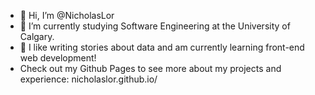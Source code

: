 - 👋 Hi, I’m @NicholasLor
- 🌱 I’m currently studying Software Engineering at the University of Calgary.
- 💞️ I like writing stories about data and am currently learning front-end web development!
- Check out my Github Pages to see more about my projects and experience: nicholaslor.github.io/


<!---
NicholasLor/NicholasLor is a ✨ special ✨ repository because its `README.md` (this file) appears on your GitHub profile.
You can click the Preview link to take a look at your changes.
--->
